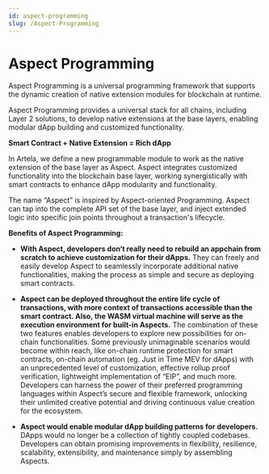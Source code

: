 ```yaml
---
id: aspect-programming
slug: /Aspect-Programming
---
```

# Aspect Programming

Aspect Programming is a universal programming framework that supports the dynamic creation of native extension modules for blockchain at runtime.

Aspect Programming provides a universal stack for all chains, including Layer 2 solutions, to develop native extensions at the base layers, enabling modular dApp building and customized functionality.

**Smart Contract + Native Extension = Rich dApp**

In Artela, we define a new programmable module to work as the native extension of the base layer as Aspect. Aspect integrates customized functionality into the blockchain base layer, working synergistically with smart contracts to enhance dApp modularity and functionality. 

The name “Aspect” is inspired by Aspect-oriented Programming. Aspect can tap into the complete API set of the base layer, and inject extended logic into specific join points throughout a transaction's lifecycle.

**Benefits of Aspect Programming:**

- **With Aspect, developers don‘t really need to rebuild an appchain from scratch to achieve customization for their dApps.** They can freely and easily develop Aspect to seamlessly incorporate additional native functionalities, making the process as simple and secure as deploying smart contracts.

- **Aspect can be deployed throughout the entire life cycle of transactions, with more context of transactions accessible than the smart contract. Also, the WASM virtual machine will serve as the execution environment for built-in Aspects.** The combination of these two features enables developers to explore new possibilities for on-chain functionalities. Some previously unimaginable scenarios would become within reach, like on-chain runtime protection for smart contracts, on-chain automation (eg. Just in Time MEV for dApps) with an unprecedented level of customization, effective rollup proof verification, lightweight implementation of “EIP”, and much more. Developers can harness the power of their preferred programming languages within Aspect’s secure and flexible framework, unlocking their unlimited creative potential and driving continuous value creation for the ecosystem.

- **Aspect would enable modular dApp building patterns for developers.** DApps would no longer be a collection of tightly coupled codebases. Developers can obtain promising improvements in flexibility, resilience, scalability, extensibility, and maintenance simply by assembling Aspects.

